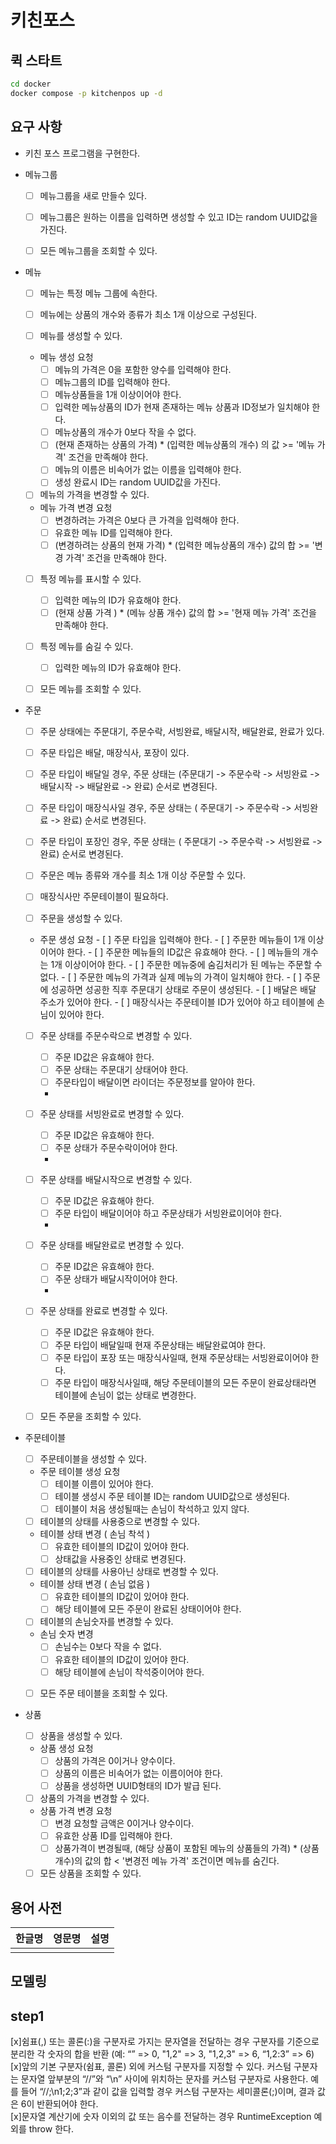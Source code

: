 # 키친포스

## 퀵 스타트

```sh
cd docker
docker compose -p kitchenpos up -d
```

## 요구 사항
- 키친 포스 프로그램을 구현한다.
- 메뉴그룹
    - [ ] 메뉴그룹을 새로 만들수 있다.
    - [ ] 메뉴그룹은 원하는 이름을 입력하면 생성할 수 있고 ID는 random UUID값을 가진다.
    - [ ] 모든 메뉴그룹을 조회할 수 있다.
    

- 메뉴
    - [ ] 메뉴는 특정 메뉴 그룹에 속한다.
    - [ ] 메뉴에는 상품의 개수와 종류가 최소 1개 이상으로 구성된다.
  
    - [ ] 메뉴를 생성할 수 있다.
    - 메뉴 생성 요청
        - [ ] 메뉴의 가격은 0을 포함한 양수를 입력해야 한다.
        - [ ] 메뉴그룹의 ID를 입력해야 한다.
        - [ ] 메뉴상품들을 1개 이상이어야 한다.
        - [ ] 입력한 메뉴상품의 ID가 현재 존재하는 메뉴 상품과 ID정보가 일치해야 한다.
        - [ ] 메뉴상품의 개수가 0보다 작을 수 없다.
        - [ ] (현재 존재하는 상품의 가격) * (입력한 메뉴상품의 개수) 의 값 >= '메뉴 가격' 조건을 만족해야 한다.
        - [ ] 메뉴의 이름은 비속어가 없는 이름을 입력해야 한다.
        - [ ] 생성 완료시 ID는 random UUID값을 가진다.

    - [ ] 메뉴의 가격을 변경할 수 있다.
    - 메뉴 가격 변경 요청
        - [ ] 변경하려는 가격은 0보다 큰 가격을 입력해야 한다.
        - [ ] 유효한 메뉴 ID를 입력해야 한다.
        - [ ] (변경하려는 상품의 현재 가격) * (입력한 메뉴상품의 개수) 값의 합 >= '변경 가격' 조건을 만족해야 한다.

    - [ ] 특정 메뉴를 표시할 수 있다.
        - [ ] 입력한 메뉴의 ID가 유효해야 한다.
        - [ ] (현재 상품 가격 ) * (메뉴 상품 개수) 값의 합 >= '현재 메뉴 가격' 조건을 만족해야 한다.

    - [ ] 특정 메뉴를 숨길 수 있다.
        - [ ] 입력한 메뉴의 ID가 유효해야 한다.

    - [ ] 모든 메뉴를 조회할 수 있다.


- 주문
    - [ ] 주문 상태에는 주문대기, 주문수락, 서빙완료, 배달시작, 배달완료, 완료가 있다.
    - [ ] 주문 타입은 배달, 매장식사, 포장이 있다.
    - [ ] 주문 타입이 배달일 경우, 주문 상태는 (주문대기 -> 주문수락 -> 서빙완료 -> 배달시작 -> 배달완료 -> 완료) 순서로 변경된다.
    - [ ] 주문 타입이 매장식사일 경우, 주문 상태는 ( 주문대기 -> 주문수락 -> 서빙완료 -> 완료) 순서로 변경된다.
    - [ ] 주문 타입이 포장인 경우, 주문 상태는 ( 주문대기 -> 주문수락 -> 서빙완료 -> 완료) 순서로 변경된다.
    - [ ] 주문은 메뉴 종류와 개수를 최소 1개 이상 주문할 수 있다.
    - [ ] 매장식사만 주문테이블이 필요하다.
  
    - [ ] 주문을 생성할 수 있다.
    -  주문 생성 요청
      - [ ] 주문 타입을 입력해야 한다.
      - [ ] 주문한 메뉴들이 1개 이상이어야 한다.
      - [ ] 주문한 메뉴들의 ID값은 유효해야 한다.
      - [ ] 메뉴들의 개수는 1개 이상이어야 한다.
      - [ ] 주문한 메뉴중에 숨김처리가 된 메뉴는 주문할 수 없다.
      - [ ] 주문한 메뉴의 가격과 실제 메뉴의 가격이 일치해야 한다.
      - [ ] 주문에 성공하면 성공한 직후 주문대기 상태로 주문이 생성된다.
      - [ ] 배달은 배달 주소가 있어야 한다.
      - [ ] 매장식사는 주문테이블 ID가 있어야 하고 테이블에 손님이 있어야 한다.

    - [ ] 주문 상태를 주문수락으로 변경할 수 있다.
      - [ ] 주문 ID값은 유효해야 한다.
      - [ ] 주문 상태는 주문대기 상태어야 한다.
      - [ ] 주문타입이 배달이면 라이더는 주문정보를 알아야 한다.
      - 
    - [ ] 주문 상태를 서빙완료로 변경할 수 있다.
      - [ ] 주문 ID값은 유효해야 한다.
      - [ ] 주문 상태가 주문수락이어야 한다.
      - 
    - [ ] 주문 상태를 배달시작으로 변경할 수 있다.
      - [ ] 주문 ID값은 유효해야 한다.
      - [ ] 주문 타입이 배달이어야 하고 주문상태가 서빙완료이어야 한다.
      - 
    - [ ] 주문 상태를 배달완료로 변경할 수 있다.
      - [ ] 주문 ID값은 유효해야 한다.
      - [ ] 주문 상태가 배달시작이어야 한다.
      - 
    - [ ] 주문 상태를 완료로 변경할 수 있다.
      - [ ] 주문 ID값은 유효해야 한다.
      - [ ] 주문 타입이 배달일때 현재 주문상태는 배달완료여야 한다.
      - [ ] 주문 타입이 포장 또는 매장식사일때, 현재 주문상태는 서빙완료이어야 한다.
      - [ ] 주문 타입이 매장식사일때, 해당 주문테이블의 모든 주문이 완료상태라면 테이블에 손님이 없는 상태로 변경한다.
  
    - [ ] 모든 주문을 조회할 수 있다.


- 주문테이블

    - [ ] 주문테이블을 생성할 수 있다.
    - 주문 테이블 생성 요청
      - [ ] 테이블 이름이 있어야 한다.
      - [ ] 테이블 생성시 주문 테이블 ID는 random UUID값으로 생성된다.
      - [ ] 테이블이 처음 생성될때는 손님이 착석하고 있지 않다.
  
    - [ ] 테이블의 상태를 사용중으로 변경할 수 있다.
    - 테이블 상태 변경 ( 손님 착석 )
      - [ ] 유효한 테이블의 ID값이 있어야 한다.
      - [ ] 상태값을 사용중인 상태로 변경된다.

    - [ ] 테이블의 상태를 사용아닌 상태로 변경할 수 있다.
    - 테이블 상태 변경 ( 손님 없음 )
      - [ ] 유효한 테이블의 ID값이 있어야 한다.
      - [ ] 해당 테이블에 모든 주문이 완료된 상태이어야 한다.

    - [ ] 테이블의 손님숫자를 변경할 수 있다.
    - 손님 숫자 변경
      - [ ] 손님수는 0보다 작을 수 없다.
      - [ ] 유효한 테이블의 ID값이 있어야 한다.
      - [ ] 해당 테이블에 손님이 착석중이어야 한다.
  
    - [ ] 모든 주문 테이블을 조회할 수 있다.


- 상품
    - [ ] 상품을 생성할 수 있다.
    - 상품 생성 요청
        - [ ] 상품의 가격은 0이거나 양수이다.
        - [ ] 상품의 이름은 비속어가 없는 이름이어야 한다.
        - [ ] 상품을 생성하면 UUID형태의 ID가 발급 된다.
  
    - [ ] 상품의 가격을 변경할 수 있다.
    - 상품 가격 변경 요청
        - [ ] 변경 요청할 금액은 0이거나 양수이다.
        - [ ] 유효한 상품 ID를 입력해야 한다.
        - [ ] 상품가격이 변경될때, (해당 상품이 포함된 메뉴의 상품들의 가격) * (상품 개수)의 값의 합 < '변경전 메뉴 가격' 조건이면 메뉴를 숨긴다.

    - [ ] 모든 상품을 조회할 수 있다.
## 용어 사전

| 한글명 | 영문명 | 설명 |
| --- | --- | --- |
|  |  |  |

## 모델링


## step1
[x]쉼표(,) 또는 콜론(:)을 구분자로 가지는 문자열을 전달하는 경우 구분자를 기준으로 분리한 각 숫자의 합을 반환 (예: “” => 0, "1,2" => 3, "1,2,3" => 6, “1,2:3” => 6)  
[x]앞의 기본 구분자(쉼표, 콜론) 외에 커스텀 구분자를 지정할 수 있다. 커스텀 구분자는 문자열 앞부분의 “//”와 “\n” 사이에 위치하는 문자를 커스텀 구분자로 사용한다. 예를 들어 “//;\n1;2;3”과 같이 값을 입력할 경우 커스텀 구분자는 세미콜론(;)이며, 결과 값은 6이 반환되어야 한다.  
[x]문자열 계산기에 숫자 이외의 값 또는 음수를 전달하는 경우 RuntimeException 예외를 throw 한다.


